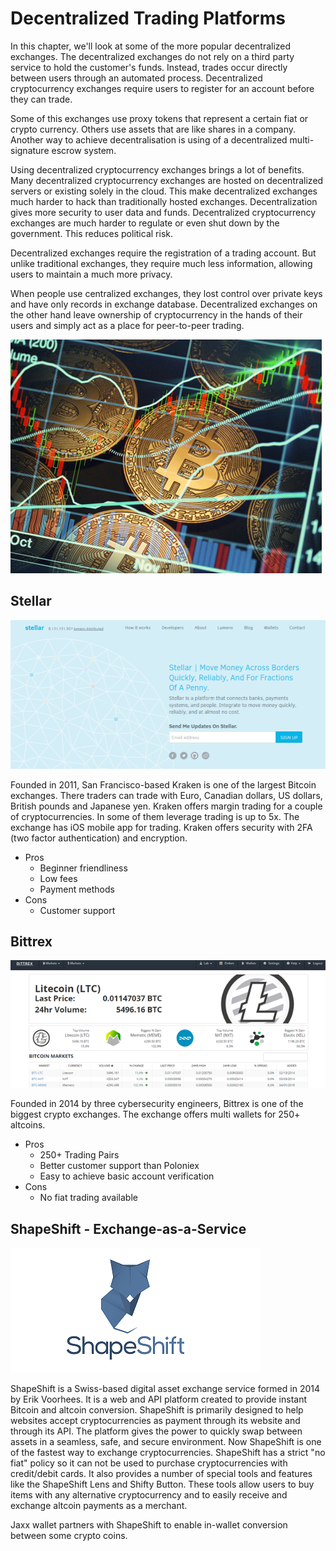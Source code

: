 # Decentralized Trading Platforms

In this chapter, we'll look at some of the more popular decentralized exchanges. The decentralized exchanges do not rely on a third party service to hold the customer's funds. Instead, trades occur directly between users through an automated process.  Decentralized cryptocurrency exchanges require users to register for an account before they can trade.

Some of this exchanges use proxy tokens that represent a certain fiat or crypto currency. Others use assets that are like shares in a company. Another way to achieve decentralisation is using of a decentralized multi-signature escrow system.

Using decentralized cryptocurrency exchanges brings a lot of benefits. Many decentralized cryptocurrency exchanges are hosted on decentralized servers or existing solely in the cloud. This make decentralized exchanges much harder to hack than traditionally hosted exchanges. Decentralization gives more security to user data and funds. Decentralized cryptocurrency exchanges are much harder to regulate or even shut down by the government. This reduces political risk.

Decentralized exchanges require the registration of a trading account. But unlike traditional exchanges, they require much less information, allowing users to maintain a much more privacy. 

When people use centralized exchanges, they lost control over private keys and have only records in exchange database. Decentralized exchanges on the other hand leave ownership of cryptocurrency in the hands of their users and simply act as a place for peer-to-peer trading.

![](/assets/DecentralizedTradingPlatforms.png)

## Stellar

![](/assets/Stellar.png)

Founded in 2011, San Francisco-based Kraken is one of the largest Bitcoin exchanges. There traders can trade with Euro, Canadian dollars, US dollars, British pounds and Japanese yen. Kraken offers margin trading for a couple of cryptocurrencies. In some of them leverage trading is up to 5x. The exchange has iOS mobile app for trading. Kraken offers security with 2FA \(two factor authentication\) and encryption.

* Pros
  * Beginner friendliness
  * Low fees
  * Payment methods
* Cons
  * Customer support

## Bittrex

![](/assets/Bittrex.png)

Founded in 2014 by three cybersecurity engineers, Bittrex is one of the biggest crypto exchanges. The exchange offers multi wallets for 250+ altcoins.

* Pros
  * 250+ Trading Pairs 
  * Better customer support than Poloniex 
  * Easy to achieve basic account verification 
* Cons
  * No fiat trading available

## ShapeShift - Exchange-as-a-Service

![](/assets/ShapeShift.png)

ShapeShift is a Swiss-based digital asset exchange service formed in 2014 by Erik Voorhees. It is a web and API platform created to provide instant Bitcoin and altcoin conversion. ShapeShift is primarily designed to help websites accept cryptocurrencies as payment through its website and through its API. The platform gives the power to quickly swap between assets in a seamless, safe, and secure environment. Now ShapeShift is one of the fastest way to exchange cryptocurrencies. ShapeShift has a strict "no fiat" policy so it can not be used to purchase cryptocurrencies with credit/debit cards.  It also provides a number of special tools and features like the ShapeShift Lens and Shifty Button. These tools allow users to buy items with any alternative cryptocurrency and to easily receive and exchange altcoin payments as a merchant.

Jaxx wallet partners with ShapeShift to enable in-wallet conversion between some crypto coins.

